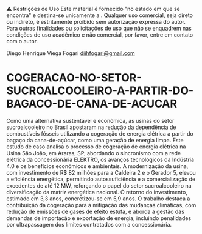 ⚠️ Restrições de Uso Este material é fornecido "no estado em que se encontra" e destina-se unicamente a . Qualquer uso comercial, seja direto ou indireto, é estritamente proibido sem autorização expressa do autor. Para outras finalidades ou solicitações de uso que não se enquadrem nas condições de uso acadêmico e não comercial, por favor, entre em contato com o autor.

Diego Henrique Viega Fogari diihfogari@gmail.com


# COGERACAO-NO-SETOR-SUCROALCOOLEIRO-A-PARTIR-DO-BAGACO-DE-CANA-DE-ACUCAR


Como uma alternativa sustentável e econômica, as usinas do setor sucroalcooleiro no Brasil apostaram na redução da dependência de combustíveis fósseis utilizando a cogeração de energia elétrica a partir do bagaço da cana-de-açúcar, como uma geração de energia limpa. Este estudo de caso analisa o processo de cogeração de energia elétrica na Usina São João, em Araras, SP, abordando o sincronismo com a rede elétrica da concessionária ELEKTRO, os avanços tecnológicos da Indústria 4.0 e os benefícios econômicos e ambientais. A modernização da usina, com investimento de R$ 82 milhões para a Caldeira 2 e o Gerador 5, elevou a eficiência energética, permitindo autossuficiência e a comercialização de excedentes de até 12 MW, reforçando o papel do setor sucroalcooleiro na diversificação da matriz energética nacional. O retorno do investimento, estimado em 3,3 anos, concretizou-se em 5,9 anos. O trabalho destaca a contribuição da cogeração para a mitigação das mudanças climáticas, com redução de emissões de gases de efeito estufa, e aborda a gestão das demandas de importação e exportação de energia, incluindo penalidades por ultrapassagem dos limites contratados com a concessionária. 
